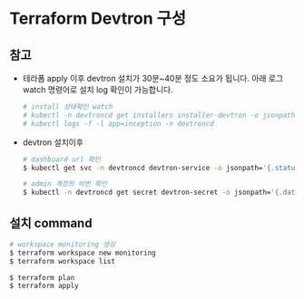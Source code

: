 # Terraform Devtron 구성

## 참고

- 테라폼 apply 이후 devtron 설치가 30분~40분 정도 소요가 됩니다. 아래 로그 watch 명령어로 설치 log 확인이 가능합니다.

  ```bash
  # install 상태확인 watch
  # kubectl -n devtroncd get installers installer-devtron -o jsonpath='{.status.sync.status}'
  # kubectl logs -f -l app=inception -n devtroncd
  ```

- devtron 설치이후

  ```bash
  # dashboard url 확인
  $ kubectl get svc -n devtroncd devtron-service -o jsonpath='{.status.loadBalancer.ingress}'

  # admin 계정의 비번 확인
  $ kubectl -n devtroncd get secret devtron-secret -o jsonpath='{.data.ACD_PASSWORD}' | base64 -d
  ```

## 설치 command

```bash
# workspace monitoring 생성
$ terraform workspace new monitoring
$ terraform workspace list

$ terraform plan
$ terraform apply
```
